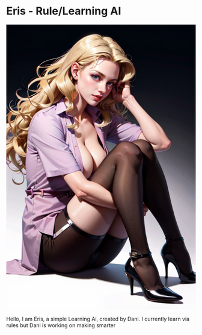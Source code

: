 # Eris - Rule/Learning AI
![Eris](/Eris.png)

Hello, I am Eris, a simple Learning Ai, created by Dani. I currently learn via rules but Dani is working on making smarter